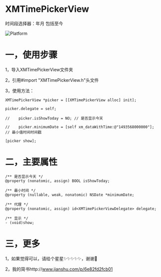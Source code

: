 # XMTimePickerView
时间段选择器：年月  包括至今

![Platform](https://wx1.sinaimg.cn/mw690/e067b31fgy1flond3n1p0j208c0i2wet.jpg)

# 一，使用步骤
1，导入XMTimePickerView文件夹

2，引用#import "XMTimePickerView.h"头文件

3，使用方法：
```
XMTimePickerView *picker = [[XMTimePickerView alloc] init];

picker.delegate = self;
    
//    picker.isShowToday = NO; // 是否显示今天

//    picker.minimumDate = [self xm_dataWithTime:@"1493568000000"];  // 最小值时间时间戳

[picker show];
```

# 二，主要属性
```
/** 是否显示今天 */
@property (nonatomic, assign) BOOL isShowToday;

/** 最小时间 */
@property (nullable, weak, nonatomic) NSDate *minimumDate;

/** 代理 */
@property (nonatomic, assign) id<XMTimePickerViewDelegate> delegate;

/** 显示 */
- (void)show;
```
# 三，更多

1，如果觉得可以，请给个星星✨✨✨✨✨，谢谢🙏

2，我的简书http://www.jianshu.com/p/6e82fd2fcb01

